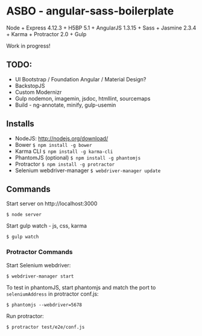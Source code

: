 ASBO - angular-sass-boilerplate
========================

Node + Express 4.12.3 + H5BP 5.1 + AngularJS 1.3.15 + Sass + Jasmine 2.3.4 + Karma + Protractor 2.0 + Gulp

Work in progress!

## TODO:

- UI Bootstrap / Foundation Angular / Material Design?
- BackstopJS
- Custom Modernizr
- Gulp nodemon, imagemin, jsdoc, htmllint, sourcemaps
- Build - ng-annotate, minify, gulp-usemin

## Installs

- NodeJS: http://nodejs.org/download/
- Bower
```$ npm install -g bower```
- Karma CLI
```$ npm install -g karma-cli```
- PhantomJS (optional)
```$ npm install -g phantomjs```
- Protractor
```$ npm install -g protractor```
- Selenium webdriver-manager
```$ webdriver-manager update```


## Commands

Start server on http://localhost:3000
```
$ node server
```

Start gulp watch - js, css, karma
```
$ gulp watch
```

### Protractor Commands

Start Selenium webdriver:
```
$ webdriver-manager start
```

To test in phantomJS, start phantomjs and match the port to `seleniumAddress` in protractor conf.js:
```
$ phantomjs --webdriver=5678
```

Run protractor:
```
$ protractor test/e2e/conf.js
```
